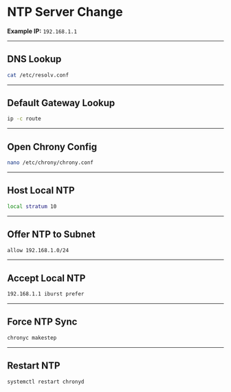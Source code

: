# NTP Server Change  

**Example IP:** `192.168.1.1`  

---

## DNS Lookup
```bash
cat /etc/resolv.conf
```

---

## Default Gateway Lookup
```bash
ip -c route
```

---

## Open Chrony Config
```bash
nano /etc/chrony/chrony.conf
```

---

## Host Local NTP
```bash
local stratum 10
```

---

## Offer NTP to Subnet
```bash
allow 192.168.1.0/24
```

---

## Accept Local NTP
```bash
192.168.1.1 iburst prefer
```

---

## Force NTP Sync
```bash
chronyc makestep
```

---

## Restart NTP
```bash
systemctl restart chronyd
```
